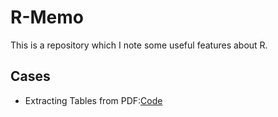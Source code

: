 # R-Memo

This is a repository which I note some useful features about R.


## Cases

- Extracting Tables from PDF:[Code](https://github.com/r3dmaohong/R-Memo/blob/master/extract_table_from_PDF.R)